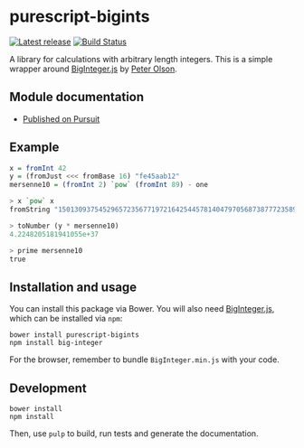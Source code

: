 # purescript-bigints

[![Latest release](http://img.shields.io/bower/v/purescript-bigints.svg)](https://github.com/sharkdp/purescript-bigints/releases)
[![Build Status](https://github.com/sharkdp/purescript-bigints/workflows/CI/badge.svg?branch=master)](https://github.com/sharkdp/purescript-bigints/actions?query=workflow%3ACI+branch%3Amaster)

A library for calculations with arbitrary length integers.
This is a simple wrapper around [BigInteger.js](https://github.com/peterolson/BigInteger.js)
by [Peter Olson](https://github.com/peterolson).


## Module documentation

- [Published on Pursuit](http://pursuit.purescript.org/packages/purescript-bigints/)

## Example

```purescript
x = fromInt 42
y = (fromJust <<< fromBase 16) "fe45aab12"
mersenne10 = (fromInt 2) `pow` (fromInt 89) - one

> x `pow` x
fromString "150130937545296572356771972164254457814047970568738777235893533016064"

> toNumber (y * mersenne10)
4.2248205181941055e+37

> prime mersenne10
true
```

## Installation and usage
You can install this package via Bower. You will also need [BigInteger.js](https://github.com/peterolson/BigInteger.js), which can be installed via `npm`:
```
bower install purescript-bigints
npm install big-integer
```
For the browser, remember to bundle `BigInteger.min.js` with your code.

## Development
```
bower install
npm install
```
Then, use `pulp` to build, run tests and generate the documentation.
